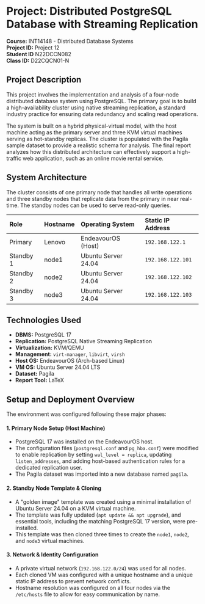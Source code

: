 # Project: Distributed PostgreSQL Database with Streaming Replication

**Course:** INT14148 - Distributed Database Systems  
**Project ID:** Project 12  
**Student ID** N22DCCN082  
**Class ID:** D22CQCN01-N

## Project Description

This project involves the implementation and analysis of a four-node distributed database system using PostgreSQL. The primary goal is to build a high-availability cluster using native streaming replication, a standard industry practice for ensuring data redundancy and scaling read operations.

The system is built on a hybrid physical-virtual model, with the host machine acting as the primary server and three KVM virtual machines serving as hot-standby replicas. The cluster is populated with the Pagila sample dataset to provide a realistic schema for analysis. The final report analyzes how this distributed architecture can effectively support a high-traffic web application, such as an online movie rental service.

## System Architecture

The cluster consists of one primary node that handles all write operations and three standby nodes that replicate data from the primary in near real-time. The standby nodes can be used to serve read-only queries.

| Role      | Hostname | Operating System    | Static IP Address |
| :-------- | :------- | :------------------ | :---------------- |
| Primary   | Lenovo   | EndeavourOS (Host)  | `192.168.122.1`   |
| Standby 1 | node1    | Ubuntu Server 24.04 | `192.168.122.101` |
| Standby 2 | node2    | Ubuntu Server 24.04 | `192.168.122.102` |
| Standby 3 | node3    | Ubuntu Server 24.04 | `192.168.122.103` |

## Technologies Used

- **DBMS:** PostgreSQL 17
- **Replication:** PostgreSQL Native Streaming Replication
- **Virtualization:** KVM/QEMU
- **Management:** `virt-manager`, `libvirt`, `virsh`
- **Host OS:** EndeavourOS (Arch-based Linux)
- **VM OS:** Ubuntu Server 24.04 LTS
- **Dataset:** Pagila
- **Report Tool:** LaTeX

## Setup and Deployment Overview

The environment was configured following these major phases:

#### 1. Primary Node Setup (Host Machine)

- PostgreSQL 17 was installed on the EndeavourOS host.
- The configuration files (`postgresql.conf` and `pg_hba.conf`) were modified to enable replication by setting `wal_level = replica`, updating `listen_addresses`, and adding host-based authentication rules for a dedicated replication user.
- The Pagila dataset was imported into a new database named `pagila`.

#### 2. Standby Node Template & Cloning

- A "golden image" template was created using a minimal installation of Ubuntu Server 24.04 on a KVM virtual machine.
- The template was fully updated (`apt update && apt upgrade`), and essential tools, including the matching PostgreSQL 17 version, were pre-installed.
- This template was then cloned three times to create the `node1`, `node2`, and `node3` virtual machines.

#### 3. Network & Identity Configuration

- A private virtual network (`192.168.122.0/24`) was used for all nodes.
- Each cloned VM was configured with a unique hostname and a unique static IP address to prevent network conflicts.
- Hostname resolution was configured on all four nodes via the `/etc/hosts` file to allow for easy communication by name.

